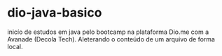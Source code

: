 # dio-java-basico
inicío de estudos em java pelo bootcamp na plataforma Dio.me com a Avanade (Decola Tech).
Aleterando o conteúdo de um arquivo de forma local.